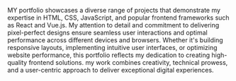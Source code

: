 MY portfolio showcases a diverse range of projects that demonstrate my expertise in HTML, CSS, JavaScript, and popular frontend frameworks such as React and Vue.js. My attention to detail and commitment to delivering pixel-perfect designs ensure seamless user interactions and optimal performance across different devices and browsers. Whether it's building responsive layouts, implementing intuitive user interfaces, or optimizing website performance, this portfolio reflects my dedication to creating high-quality frontend solutions. my work combines creativity, technical prowess, and a user-centric approach to deliver exceptional digital experiences.
